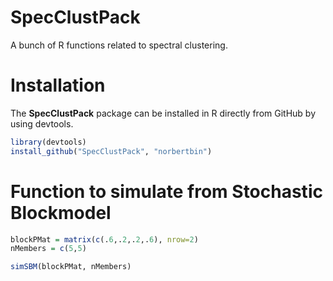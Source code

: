 SpecClustPack
=============

A bunch of R functions related to spectral clustering.

Installation
===

The **SpecClustPack** package can be installed in R directly from GitHub by 
using devtools. 

```r
library(devtools)
install_github("SpecClustPack", "norbertbin")
```

Function to simulate from Stochastic Blockmodel
===
```r
blockPMat = matrix(c(.6,.2,.2,.6), nrow=2)
nMembers = c(5,5)

simSBM(blockPMat, nMembers)
```